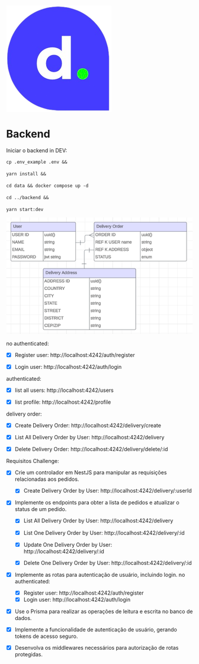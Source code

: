 ![dellivLogo](../frontend/public/logo-delliv.png)

# Backend

Iniciar o backend in DEV:
```shell
cp .env_example .env &&

yarn install &&

cd data && docker compose up -d

cd ../backend &&

yarn start:dev
```




![diagram](diagram.png)


no authenticated:
- [x] Register user: http://localhost:4242/auth/register
- [x] Login user: http://localhost:4242/auth/login


authenticated:
- [x] list all users: http://localhost:4242/users

- [x] list profile: http://localhost:4242/profile

delivery order:
- [x] Create Delivery Order: http://localhost:4242/delivery/create

- [x] List All Delivery Order by User: http://localhost:4242/delivery

- [x] Delete Delivery Order: http://localhost:4242/delivery/delete/:id


Requisitos Challenge:

- [x] Crie um controlador em NestJS para manipular as requisições relacionadas aos pedidos.
  - [x] Create Delivery Order by User: http://localhost:4242/delivery/:userId

- [x] Implemente os endpoints para obter a lista de pedidos e atualizar o status de um pedido.
  - [x] List All Delivery Order by User: http://localhost:4242/delivery
  - [x] List One Delivery Order by User: http://localhost:4242/delivery/:id
  - [x] Update One Delivery Order by User: http://localhost:4242/delivery/:id
  - [x] Delete One Delivery Order by User: http://localhost:4242/delivery/:id


- [x] Implemente as rotas para autenticação de usuário, incluindo login.
  no authenticated:
    - [x] Register user: http://localhost:4242/auth/register
    - [x] Login user: http://localhost:4242/auth/login

- [x] Use o Prisma para realizar as operações de leitura e escrita no banco de dados.

- [x] Implemente a funcionalidade de autenticação de usuário, gerando tokens de acesso seguro.

- [x] Desenvolva os middlewares necessários para autorização de rotas protegidas.